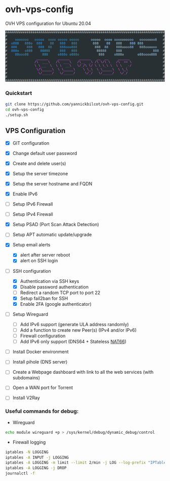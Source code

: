 # ovh-vps-config
OVH VPS configuration for Ubuntu 20.04

![alt text](https://github.com/yannickbilcot/ovh-vps-config/raw/master/banner.png "Banner")

### Quickstart

```bash
git clone https://github.com/yannickbilcot/ovh-vps-config.git
cd ovh-vps-config
./setup.sh
```

## VPS Configuration

- [x] GIT configuration
- [x] Change default user password
- [x] Create and delete user(s)
- [x] Setup the server timezone
- [x] Setup the server hostname and FQDN
- [x] Enable IPv6
- [ ] Setup IPv6 Firewall
- [ ] Setup IPv4 Firewall
- [x] Setup PSAD (Port Scan Attack Detection)
- [ ] Setup APT automatic update/upgrade

- [x] Setup email alerts
  - [x] alert after server reboot
  - [x] alert on SSH login

- [ ] SSH configuration
  - [x] Authentication via SSH keys
  - [x] Disable password authentication
  - [ ] Redirect a random TCP port to port 22
  - [x] Setup fail2ban for SSH
  - [x] Enable 2FA (google authenticator)

- [ ] Setup Wireguard
  - [ ] Add IPv6 support (generate ULA address randomly)
  - [ ] Add a function to create new Peer(s) (IPv4 and/or IPv6)
  - [ ] Firewall configuration
  - [ ] Add IPv6 only support (DNS64 + Stateless [NAT66](https://www.jool.mx/en/intro-xlat.html#siit-traditional))

- [ ] Install Docker environment
- [ ] Install pihole (DNS server)
- [ ] Create a Webpage dashboard with link to all the web services (with subdomains)
- [ ] Open a WAN port for Torrent
- [ ] Install V2Ray

### Useful commands for debug:

* Wireguard
```bash
echo module wireguard +p > /sys/kernel/debug/dynamic_debug/control
```
* Firewall logging
```bash
iptables -N LOGGING
iptables -A INPUT -j LOGGING
iptables -A LOGGING -m limit --limit 2/min -j LOG --log-prefix "IPTables-Dropped: " --log-level 4
iptables -A LOGGING -j DROP
journalctl -f
```
